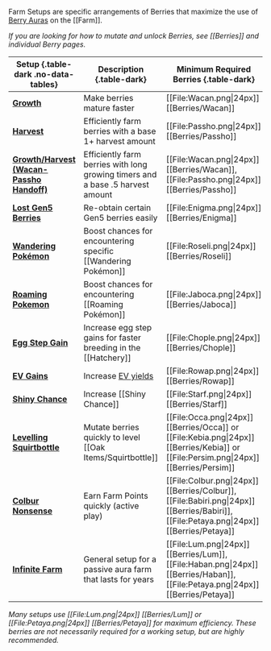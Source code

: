 Farm Setups are specific arrangements of Berries that maximize the use of [Berry Auras](#!Berries#aura) on the [[Farm]].

*If you are looking for how to mutate and unlock Berries, see [[Berries]] and individual Berry pages.*

| Setup {.table-dark .no-data-tables}| Description {.table-dark}| Minimum Required Berries {.table-dark}|
| ----- | ----------- | ------------------------ |
| **[Growth](#growth)** | Make berries mature faster | [[File:Wacan.png\|24px]] [[Berries/Wacan]] |
| **[Harvest](#harvest)** | Efficiently farm berries with a base 1+ harvest amount | [[File:Passho.png\|24px]] [[Berries/Passho]] |
| **[Growth/Harvest (Wacan-Passho Handoff)](#handoff)** | Efficiently farm berries with long growing timers and a base .5 harvest amount | [[File:Wacan.png\|24px]] [[Berries/Wacan]], [[File:Passho.png\|24px]] [[Berries/Passho]] |
| **[Lost Gen5 Berries](#enigma)** |  Re-obtain certain Gen5 berries easily | [[File:Enigma.png\|24px]] [[Berries/Enigma]] |
| **[Wandering Pokémon](#wanderers)** | Boost chances for encountering specific [[Wandering Pokémon]] | [[File:Roseli.png\|24px]] [[Berries/Roseli]] |
| **[Roaming Pokemon](#roamers)** | Boost chances for encountering [[Roaming Pokémon]] | [[File:Jaboca.png\|24px]] [[Berries/Jaboca]] |
| **[Egg Step Gain](#eggsteps)** | Increase egg step gains for faster breeding in the [[Hatchery]] | [[File:Chople.png\|24px]] [[Berries/Chople]] |
| **[EV Gains](#evs)** | Increase [EV yields](#!Pokérus) | [[File:Rowap.png\|24px]] [[Berries/Rowap]] |
| **[Shiny Chance](#shiny)** | Increase [[Shiny Chance]] | [[File:Starf.png\|24px]] [[Berries/Starf]] |
| **[Levelling Squirtbottle](#squirtbottle)** | Mutate berries quickly to level [[Oak Items/Squirtbottle]] | [[File:Occa.png\|24px]] [[Berries/Occa]] or [[File:Kebia.png\|24px]] [[Berries/Kebia]] or [[File:Persim.png\|24px]] [[Berries/Persim]] |
| **[Colbur Nonsense](#nonsense)** | Earn Farm Points quickly (active play) | [[File:Colbur.png\|24px]] [[Berries/Colbur]], [[File:Babiri.png\|24px]] [[Berries/Babiri]],  [[File:Petaya.png\|24px]] [[Berries/Petaya]] |
| **[Infinite Farm](#infinite)** | General setup for a passive aura farm that lasts for years | [[File:Lum.png\|24px]] [[Berries/Lum]], [[File:Haban.png\|24px]] [[Berries/Haban]],  [[File:Petaya.png\|24px]] [[Berries/Petaya]] |

*Many setups use [[File:Lum.png\|24px]] [[Berries/Lum]] or [[File:Petaya.png\|24px]] [[Berries/Petaya]] for maximum efficiency. These berries are not necessarily required for a working setup, but are highly recommended.*